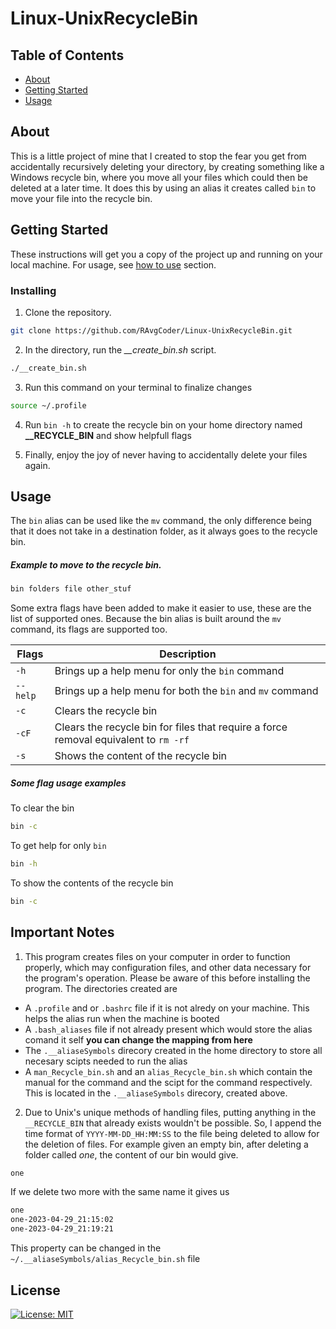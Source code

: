 # Linux-UnixRecycleBin

## Table of Contents

- [About](#about)
- [Getting Started](#getting_started)
- [Usage](#usage)

## About <a name = "about"></a>

This is a little project of mine that I created to stop the fear you get from accidentally recursively deleting your directory, by creating something like a Windows recycle bin, where you move all your files which could then be deleted at a later time. It does this by using an alias it creates called `bin` to move your file into the recycle bin.



## Getting Started <a name = "getting_started"></a>

These instructions will get you a copy of the project up and running on your local machine. For usage, see [how to use](#deployment) section.

### Installing

1. Clone the repository.
``` bash
git clone https://github.com/RAvgCoder/Linux-UnixRecycleBin.git
```

2. In the directory, run the *__create_bin.sh* script.
```bash
./__create_bin.sh
```

3. Run this command on your terminal to finalize changes
```bash
source ~/.profile
````
4. Run `bin -h` to create the recycle bin on your home directory named **__RECYCLE_BIN** and show helpfull flags

5. Finally, enjoy the joy of never having to accidentally delete your files again.

## Usage <a name = "usage"></a>

The `bin` alias can be used like the `mv` command, the only difference being that it does not take in a destination folder, as it always goes to the recycle bin. 

##### Example to move to the recycle bin.

```bash
bin folders file other_stuf
```

Some extra flags have been added to make it easier to use, these are the list of supported ones. Because the bin alias is built around the `mv` command, its flags are supported too.

|Flags      |Description                                                	|
|-----------|-------------------------------------------------------------|
|`-h`       |Brings up a help menu for only the `bin` command           	|
|`--help`   |Brings up a help menu for both the `bin` and `mv` command  	|
|`-c`       |Clears the recycle bin                                     	|
|`-cF`      |Clears the recycle bin for files that require a force removal equivalent to `rm -rf`|        
|`-s`       |Shows the content of the recycle bin                       	|

##### Some flag usage examples 
To clear the bin 
```bash
bin -c
```
To get help for only `bin`
```bash
bin -h
```
To show the contents of the recycle bin
```bash
bin -c
```

## Important Notes
1. This program creates files on your computer in order to function properly, which may configuration files, and other data necessary for the program's operation. Please be aware of this before installing the program. 
The directories created are
- A `.profile` and or `.bashrc` file if it is not alredy on your machine. This helps the alias run when the machine is booted
- A `.bash_aliases` file if not already present which would store the alias comand it self **you can change the mapping from here**
- The `.__aliaseSymbols` direcory created in the home directory to store all necesary scipts needed to run the alias
- A `man_Recycle_bin.sh` and an `alias_Recycle_bin.sh` which contain the manual for the command and the scipt for the command respectively. This is located in the `.__aliaseSymbols` direcory, created above. 

2. Due to Unix's unique methods of handling files, putting anything in the `__RECYCLE_BIN` that already exists wouldn't be possible. So, I append the time format of `YYYY-MM-DD_HH:MM:SS` to the file being deleted to allow for the deletion of files. For example given an empty bin, after deleting a folder called *one*, the content of our bin would give.
```bash
one
```
If we delete two more with the same name it gives us
```bash
one
one-2023-04-29_21:15:02
one-2023-04-29_21:19:21
```
This property can be changed in the `~/.__aliaseSymbols/alias_Recycle_bin.sh` file

## License
[![License: MIT](https://img.shields.io/badge/License-MIT-yellow.svg)](https://opensource.org/licenses/MIT)
